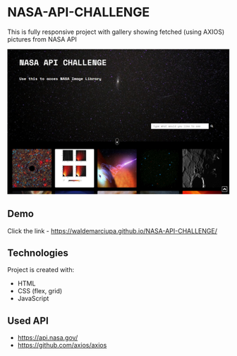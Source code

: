 # NASA-API-CHALLENGE

 This is fully responsive project with gallery showing fetched (using AXIOS) pictures from NASA API

![nasa_gallery](./images/nasa_gallery.png)

## Demo
Click the link - https://waldemarciupa.github.io/NASA-API-CHALLENGE/

## Technologies
Project is created with:
* HTML
* CSS (flex, grid)
* JavaScript

## Used API
* https://api.nasa.gov/
* https://github.com/axios/axios